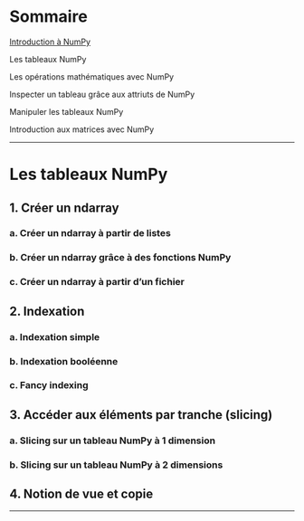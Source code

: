 # Sommaire

[Introduction à NumPy](https://github.com/AimegaelBoudzoumou/Python-pour-la-Data-Science/blob/main/4_NumPy/2_Introduction%20%C3%A0%20NumPy.md)

Les tableaux NumPy

Les opérations mathématiques avec NumPy

Inspecter un tableau grâce aux attriuts de NumPy

Manipuler les tableaux NumPy

Introduction aux matrices avec NumPy

-----------------------------------------------------------------------------------------------------------------------------------------------------------------

# Les tableaux NumPy

## 1. Créer un ndarray

### a. Créer un ndarray à partir de listes

### b. Créer un ndarray grâce à des fonctions NumPy

### c. Créer un ndarray à partir d’un fichier

## 2. Indexation

### a. Indexation simple

### b. Indexation booléenne

### c. Fancy indexing

## 3. Accéder aux éléments par tranche (slicing)

### a. Slicing sur un tableau NumPy à 1 dimension

### b. Slicing sur un tableau NumPy à 2 dimensions

## 4. Notion de vue et copie

-----------------------------------------------------------------------------------------------------------------------------------------------------------------
